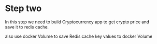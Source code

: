 # Step two

In this step we need to build Cryptocurrency app to get crypto price and save it to redis cache.

also use docker Volume to save Redis cache key values to docker Volume 



